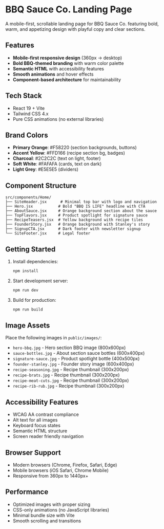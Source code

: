 # BBQ Sauce Co. Landing Page

A mobile-first, scrollable landing page for BBQ Sauce Co. featuring bold, warm, and appetizing design with playful copy and clear sections.

## Features

- **Mobile-first responsive design** (360px → desktop)
- **Bold BBQ-themed branding** with warm color palette
- **Semantic HTML** with accessibility features
- **Smooth animations** and hover effects
- **Component-based architecture** for maintainability

## Tech Stack

- React 19 + Vite
- Tailwind CSS 4.x
- Pure CSS animations (no external libraries)

## Brand Colors

- **Primary Orange**: #F58220 (section backgrounds, buttons)
- **Accent Yellow**: #FFD166 (recipe section bg, badges)
- **Charcoal**: #2C2C2C (text on light, footer)
- **Soft White**: #FAFAFA (cards, text on dark)
- **Light Grey**: #E5E5E5 (dividers)

## Component Structure

```
src/components/Home/
├── SiteHeader.jsx      # Minimal top bar with logo and navigation
├── Hero.jsx           # Bold "BBQ IS LIFE" headline with CTA
├── AboutSauce.jsx     # Orange background section about the sauce
├── TopFlavors.jsx     # Product spotlight for signature sauce
├── RecipeTeasers.jsx  # Yellow background with recipe tiles
├── FounderStory.jsx   # Orange background with Stanley's story
├── SignupCTA.jsx      # Dark footer with newsletter signup
└── SiteFooter.jsx     # Legal footer
```

## Getting Started

1. Install dependencies:
   ```bash
   npm install
   ```

2. Start development server:
   ```bash
   npm run dev
   ```

3. Build for production:
   ```bash
   npm run build
   ```

## Image Assets

Place the following images in `public/images/`:

- `hero-bbq.jpg` - Hero section BBQ image (800x600px)
- `sauce-bottles.jpg` - About section sauce bottles (600x400px)
- `signature-sauce.jpg` - Product spotlight bottle (400x500px)
- `founder-stanley.jpg` - Founder story image (600x400px)
- `recipe-seasoning.jpg` - Recipe thumbnail (300x200px)
- `recipe-brats.jpg` - Recipe thumbnail (300x200px)
- `recipe-meat-cuts.jpg` - Recipe thumbnail (300x200px)
- `recipe-rib-rub.jpg` - Recipe thumbnail (300x200px)

## Accessibility Features

- WCAG AA contrast compliance
- Alt text for all images
- Keyboard focus states
- Semantic HTML structure
- Screen reader friendly navigation

## Browser Support

- Modern browsers (Chrome, Firefox, Safari, Edge)
- Mobile browsers (iOS Safari, Chrome Mobile)
- Responsive from 360px to 1440px+

## Performance

- Optimized images with proper sizing
- CSS-only animations (no JavaScript libraries)
- Minimal bundle size with Vite
- Smooth scrolling and transitions